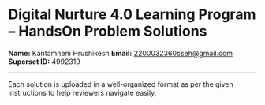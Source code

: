 # Digital Nurture 4.0 Learning Program – HandsOn Problem Solutions

**Name:** Kantamneni Hrushikesh 
**Email:** 2200032360cseh@gmail.com  
**Superset ID:** 4992319

---

Each solution is uploaded in a well-organized format as per the given instructions to help reviewers navigate easily.
